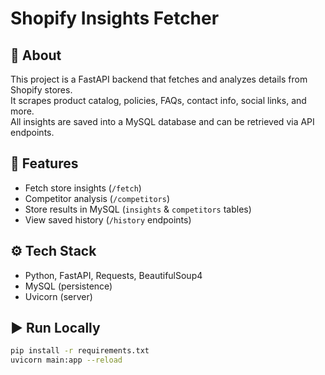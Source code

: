 # Shopify Insights Fetcher

## 📌 About
This project is a FastAPI backend that fetches and analyzes details from Shopify stores.  
It scrapes product catalog, policies, FAQs, contact info, social links, and more.  
All insights are saved into a MySQL database and can be retrieved via API endpoints.

## 🚀 Features
- Fetch store insights (`/fetch`)
- Competitor analysis (`/competitors`)
- Store results in MySQL (`insights` & `competitors` tables)
- View saved history (`/history` endpoints)

## ⚙️ Tech Stack
- Python, FastAPI, Requests, BeautifulSoup4
- MySQL (persistence)
- Uvicorn (server)

## ▶️ Run Locally
```bash
pip install -r requirements.txt
uvicorn main:app --reload
